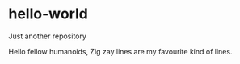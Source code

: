 # hello-world
Just another repository

Hello fellow humanoids,
Zig zay lines are my favourite kind of lines.
